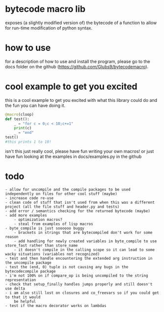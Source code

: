 # bytecode macro lib
exposes (a slightly modified version of) the bytecode of a function to allow for run-time modification of python syntax.

# how to use
for a description of how to use and install the program, please go to the docs folder on the github (https://github.com/Glubs9/bytecodemacro).

# cool example to get you excited
this is a cool example to get you excited with what this library could do and the fun you can have
doing it.

```python
@macro(cloop)
def test():
    _ = "for c = 0;c < 10;c+=1"
    print(c)
    _ = "end"
test()
#this prints 1 to 10!
```

isn't this just really cool, please have fun writing your own macros! or just have fun looking at
the examples in docs/examples.py in the github

# todo
	- allow for uncompile and the compile packages to be used independently on files for other cool stuff (maybe)
	- increase code re-use
	- clean code of stuff that isn't used from when this was a different project (all the file stuff and header.py and tests)
	- add error / semantics checking for the returned bytecode (maybe)
	- add more examples
		- optimization macros?
		- steal from examples of lisp macros
	- byte_compile is just soooooo buggy
		- brackets in strings that are bytecompiled don't work for some reason
		- add handling for newly created variables in byte_compile to use store_fast rather than store_name
		- it doesn't compile in the calling scope so it can lead to some wacky situations (variables not recognized)
	- test and then handle encountering the extended arg instruction in the uncompile package
	- test the (end, 0) tuple is not causing any bugs in the bytecodecompile package
	- i'm not 100% on if compare_op is being uncompiled to the string representation
	- check that setup_finally handles jumps properly and still doesn't use delta
	- i am also still lost on closures and co_freevars so if you could get to that it would
		be helpful
	- test if the macro decorator works on lambdas
